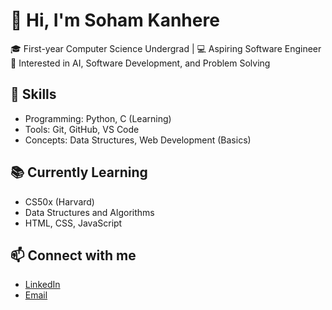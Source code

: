 # 👋 Hi, I'm Soham Kanhere

🎓 First-year Computer Science Undergrad | 💻 Aspiring Software Engineer  
📍 Interested in AI, Software Development, and Problem Solving  

## 🚀 Skills
- Programming: Python, C (Learning)
- Tools: Git, GitHub, VS Code
- Concepts: Data Structures, Web Development (Basics)

## 📚 Currently Learning
- CS50x (Harvard)
- Data Structures and Algorithms
- HTML, CSS, JavaScript

## 📫 Connect with me
- [LinkedIn](https://www.linkedin.com/in/sohamkanhere)
- [Email](mailto:soham0112.cs@email.com)


<!--
**soham0112-codes/soham0112-codes** is a ✨ _special_ ✨ repository because its `README.md` (this file) appears on your GitHub profile.

Here are some ideas to get you started:

- 🔭 I’m currently working on ...
- 🌱 I’m currently learning ...
- 👯 I’m looking to collaborate on ...
- 🤔 I’m looking for help with ...
- 💬 Ask me about ...
- 📫 How to reach me: ...
- 😄 Pronouns: ...
- ⚡ Fun fact: ...
-->
